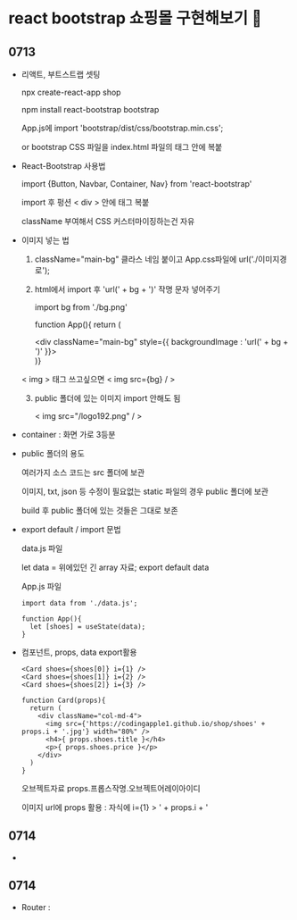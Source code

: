 # react bootstrap 쇼핑몰 구현해보기 🩵


## 0713

- 리액트, 부트스트랩 셋팅

  npx create-react-app shop
  
  npm install react-bootstrap bootstrap
  
  App.js에 import 'bootstrap/dist/css/bootstrap.min.css';
  
  or bootstrap CSS 파일을 index.html 파일의 <head> 태그 안에 복붙

- React-Bootstrap 사용법

  import {Button, Navbar, Container, Nav} from 'react-bootstrap'

  import 후 펑션 < div > 안에 태그 복붙

  className 부여해서 CSS 커스터마이징하는건 자유

- 이미지 넣는 법

  1. className="main-bg" 클라스 네임 붙이고 App.css파일에 url('./이미지경로');

  2. html에서 import 후 'url(' + bg + ')' 작명 문자 넣어주기
  
        import bg from './bg.png'
              
        function App(){
          return (
            <div>
              <div className="main-bg" style={{ backgroundImage : 'url(' + bg + ')' }}></div>
            </div>
          )}

  < img > 태그 쓰고싶으면 < img src={bg} / >

  3. public 폴더에 있는 이미지 import 안해도 됨
 
     < img src="/logo192.png" / >

- container : 화면 가로 3등분

- public 폴더의 용도

  여러가지 소스 코드는 src 폴더에 보관

  이미지, txt, json 등 수정이 필요없는 static 파일의 경우 public 폴더에 보관

  build 후 public 폴더에 있는 것들은 그대로 보존

- export default / import 문법

  data.js 파일

    let data = 위에있던 긴 array 자료;
    export default data

  App.js 파일

      import data from './data.js';
    
      function App(){
        let [shoes] = useState(data);
      }

- 컴포넌트, props, data export활용
    
      <Card shoes={shoes[0]} i={1} />
      <Card shoes={shoes[1]} i={2} />
      <Card shoes={shoes[2]} i={3} />

      function Card(props){
        return (
          <div className="col-md-4">
            <img src={'https://codingapple1.github.io/shop/shoes' + props.i + '.jpg'} width="80%" />
            <h4>{ props.shoes.title }</h4>
            <p>{ props.shoes.price }</p>
          </div>
        )
      }

  오브젝트자료 props.프롭스작명.오브젝트어레이아이디

  이미지 url에 props 활용 : 자식에 i={1} > ' + props.i + '



## 0714


- 

## 0714


- Router :
